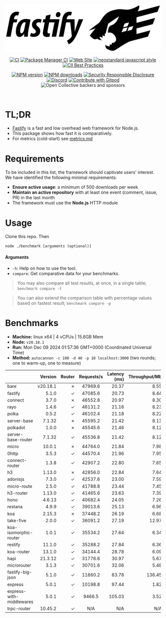 <div align="center"> <a href="https://fastify.dev/">
    <img
      src="https://github.com/fastify/graphics/raw/HEAD/fastify-landscape-outlined.svg"
      width="650"
      height="auto"
    />
  </a>
</div>

<div align="center">

[![CI](https://github.com/fastify/fastify/actions/workflows/ci.yml/badge.svg?branch=master)](https://github.com/fastify/fastify/actions/workflows/ci.yml)
[![Package Manager
CI](https://github.com/fastify/fastify/workflows/package-manager-ci/badge.svg?branch=master)](https://github.com/fastify/fastify/actions/workflows/package-manager-ci.yml)
[![Web
SIte](https://github.com/fastify/fastify/workflows/website/badge.svg?branch=master)](https://github.com/fastify/fastify/actions/workflows/website.yml)
[![neostandard javascript style](https://img.shields.io/badge/code_style-neostandard-brightgreen?style=flat)](https://github.com/neostandard/neostandard)
[![CII Best Practices](https://bestpractices.coreinfrastructure.org/projects/7585/badge)](https://bestpractices.coreinfrastructure.org/projects/7585)

</div>

<div align="center">

[![NPM
version](https://img.shields.io/npm/v/fastify.svg?style=flat)](https://www.npmjs.com/package/fastify)
[![NPM
downloads](https://img.shields.io/npm/dm/fastify.svg?style=flat)](https://www.npmjs.com/package/fastify)
[![Security Responsible
Disclosure](https://img.shields.io/badge/Security-Responsible%20Disclosure-yellow.svg)](https://github.com/fastify/fastify/blob/main/SECURITY.md)
[![Discord](https://img.shields.io/discord/725613461949906985)](https://discord.gg/fastify)
[![Contribute with Gitpod](https://img.shields.io/badge/Contribute%20with-Gitpod-908a85?logo=gitpod&color=blue)](https://gitpod.io/#https://github.com/fastify/fastify)
![Open Collective backers and sponsors](https://img.shields.io/opencollective/all/fastify)

</div>

<br />

# TL;DR

* [Fastify](https://github.com/fastify/fastify) is a fast and low overhead web framework for Node.js.
* This package shows how fast it is comparatively.
* For metrics (cold-start) see [metrics.md](./METRICS.md)

# Requirements

To be included in this list, the framework should captivate users' interest. We have identified the following minimal requirements:
- **Ensure active usage**: a minimum of 500 downloads per week
- **Maintain an active repository** with at least one event (comment, issue, PR) in the last month
- The framework must use the **Node.js** HTTP module

# Usage

Clone this repo. Then

```
node ./benchmark [arguments (optional)]
```

#### Arguments

* `-h`: Help on how to use the tool.
* `compare`: Get comparative data for your benchmarks.

> You may also compare all test results, at once, in a single table; `benchmark compare -t`

> You can also extend the comparison table with percentage values based on fastest result; `benchmark compare -p`
# Benchmarks

* __Machine:__ linux x64 | 4 vCPUs | 15.6GB Mem
* __Node:__ `v20.18.1`
* __Run:__ Mon Dec 09 2024 01:57:36 GMT+0000 (Coordinated Universal Time)
* __Method:__ `autocannon -c 100 -d 40 -p 10 localhost:3000` (two rounds; one to warm-up, one to measure)

|                          | Version  | Router | Requests/s | Latency (ms) | Throughput/Mb |
| :--                      | --:      | --:    | :-:        | --:          | --:           |
| bare                     | v20.18.1 | ✗      | 47969.6    | 20.37        | 8.55          |
| fastify                  | 5.1.0    | ✓      | 47085.6    | 20.73        | 8.44          |
| connect                  | 3.7.0    | ✗      | 46552.8    | 20.97        | 8.30          |
| rayo                     | 1.4.6    | ✓      | 46131.2    | 21.16        | 8.23          |
| polka                    | 0.5.2    | ✓      | 46102.4    | 21.18        | 8.22          |
| server-base              | 7.1.32   | ✗      | 45595.2    | 21.42        | 8.13          |
| polkadot                 | 1.0.0    | ✗      | 45545.6    | 21.46        | 8.12          |
| server-base-router       | 7.1.32   | ✓      | 45536.8    | 21.42        | 8.12          |
| micro                    | 10.0.1   | ✗      | 44764.0    | 21.84        | 7.98          |
| 0http                    | 3.5.3    | ✓      | 44570.4    | 21.96        | 7.95          |
| connect-router           | 1.3.8    | ✓      | 42907.2    | 22.80        | 7.65          |
| h3                       | 1.13.0   | ✗      | 42856.0    | 22.84        | 7.64          |
| adonisjs                 | 7.3.0    | ✓      | 42537.6    | 23.00        | 7.59          |
| micro-route              | 2.5.0    | ✓      | 41788.8    | 23.44        | 7.45          |
| h3-router                | 1.13.0   | ✓      | 41465.6    | 23.63        | 7.39          |
| hono                     | 4.6.13   | ✓      | 40682.4    | 24.05        | 7.26          |
| restana                  | 4.9.9    | ✓      | 39013.6    | 25.13        | 6.96          |
| koa                      | 2.15.3   | ✗      | 37448.2    | 26.19        | 6.68          |
| take-five                | 2.0.0    | ✓      | 36091.2    | 27.19        | 12.97         |
| koa-isomorphic-router    | 1.0.1    | ✓      | 35534.2    | 27.64        | 6.34          |
| restify                  | 11.1.0   | ✓      | 35288.2    | 27.84        | 6.36          |
| koa-router               | 13.1.0   | ✓      | 34144.4    | 28.78        | 6.09          |
| hapi                     | 21.3.12  | ✓      | 31776.6    | 30.97        | 5.67          |
| microrouter              | 3.1.3    | ✓      | 30701.6    | 32.06        | 5.48          |
| fastify-big-json         | 5.1.0    | ✓      | 11860.2    | 83.78        | 136.45        |
| express                  | 5.0.1    | ✓      | 10198.8    | 97.44        | 1.82          |
| express-with-middlewares | 5.0.1    | ✓      | 9466.5     | 105.03       | 3.52          |
| trpc-router              | 10.45.2  | ✓      | N/A        | N/A          | N/A           |
